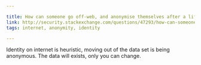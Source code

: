 ```yaml
---

title: How can someone go off-web, and anonymise themselves after a life online?
link: http://security.stackexchange.com/questions/47293/how-can-someone-go-off-web-and-anonymise-themselves-after-a-life-online
tags: internet, anonymity, identity

---
```


Identity on internet is heuristic, moving out of the data set is being anonymous.
The data will exists, only you can change.
